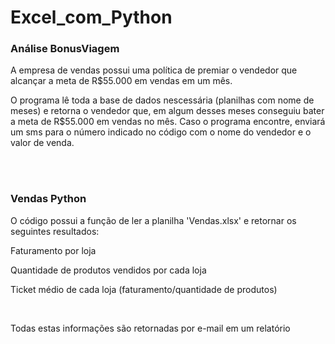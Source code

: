 # Excel_com_Python

<h3>Análise BonusViagem</h3>
<p>A empresa de vendas possui uma política de premiar o vendedor que alcançar a meta de R$55.000 em vendas em um mês.</p>
  
<p>O programa lê toda a base de dados nescessária (planilhas com nome de meses) e retorna o vendedor que,
em algum desses meses conseguiu bater a meta de R$55.000 em vendas no mês.
Caso o programa encontre, enviará um sms para o número indicado no código com o nome do vendedor e o valor de venda.</p>
<br><br>

<h3>Vendas Python</h3>
<p>O código possui a função de ler a planilha 'Vendas.xlsx' e retornar os seguintes resultados:</p>
<p>Faturamento por loja</p>
<p>Quantidade de produtos vendidos por cada loja</p>
<p>Ticket médio de cada loja (faturamento/quantidade de produtos)</p>
<br>

<p>Todas estas informações são retornadas por e-mail em um relatório</p>
